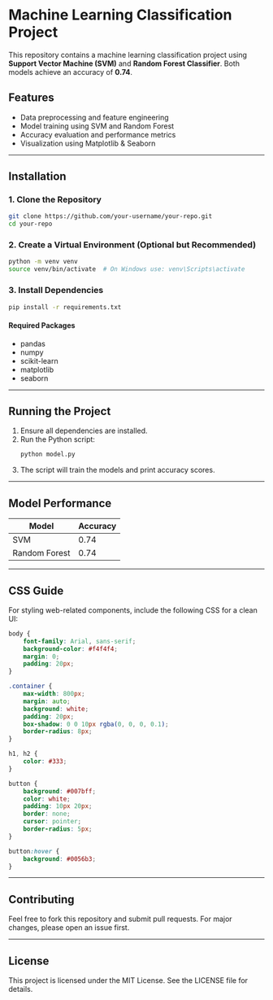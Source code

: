 # Machine Learning Classification Project

This repository contains a machine learning classification project using **Support Vector Machine (SVM)** and **Random Forest Classifier**. Both models achieve an accuracy of **0.74**.

## Features
- Data preprocessing and feature engineering
- Model training using SVM and Random Forest
- Accuracy evaluation and performance metrics
- Visualization using Matplotlib & Seaborn

---

## Installation

### 1. Clone the Repository
```bash
git clone https://github.com/your-username/your-repo.git
cd your-repo
```

### 2. Create a Virtual Environment (Optional but Recommended)
```bash
python -m venv venv
source venv/bin/activate  # On Windows use: venv\Scripts\activate
```

### 3. Install Dependencies
```bash
pip install -r requirements.txt
```

#### Required Packages
- pandas
- numpy
- scikit-learn
- matplotlib
- seaborn

---

## Running the Project

1. Ensure all dependencies are installed.
2. Run the Python script:
   ```bash
   python model.py
   ```
3. The script will train the models and print accuracy scores.

---

## Model Performance
| Model            | Accuracy |
|-----------------|----------|
| SVM             | 0.74     |
| Random Forest   | 0.74     |

---

## CSS Guide
For styling web-related components, include the following CSS for a clean UI:

```css
body {
    font-family: Arial, sans-serif;
    background-color: #f4f4f4;
    margin: 0;
    padding: 20px;
}

.container {
    max-width: 800px;
    margin: auto;
    background: white;
    padding: 20px;
    box-shadow: 0 0 10px rgba(0, 0, 0, 0.1);
    border-radius: 8px;
}

h1, h2 {
    color: #333;
}

button {
    background: #007bff;
    color: white;
    padding: 10px 20px;
    border: none;
    cursor: pointer;
    border-radius: 5px;
}

button:hover {
    background: #0056b3;
}
```

---

## Contributing
Feel free to fork this repository and submit pull requests. For major changes, please open an issue first.

---

## License
This project is licensed under the MIT License. See the LICENSE file for details.
